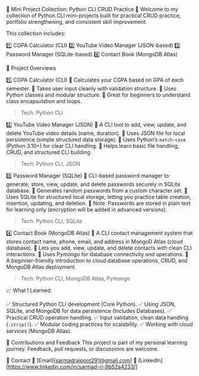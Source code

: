 🐍 Mini Project Collection: Python CLI CRUD Practice 🐍
Welcome to my collection of Python CLI mini-projects built for practical CRUD practice, portfolio strengthening, and consistent skill improvement.

This collection includes:

1️⃣ CGPA Calculator (CLI) 
2️⃣ YouTube Video Manager (JSON-based)
3️⃣ Password Manager (SQLite-based)
4️⃣ Contact Book (MongoDB Atlas)

🚀 Project Overviews

1️⃣ CGPA Calculator (CLI)
🔹 Calculates your CGPA based on GPA of each semester.
🔹 Takes user input cleanly with validation structure.
🔹 Uses Python classes and modular structure.
🔹 Great for beginners to understand class encapsulation and loops.

> Tech: Python CLI

2️⃣ YouTube Video Manager (JSON)
🔹 A CLI tool to add, view, update, and delete YouTube video details (name, duration).
🔹 Uses JSON file for local persistence (simple structured data storage).
🔹 Uses Python’s `match-case` (Python 3.10+) for clear CLI handling.
🔹 Helps learn basic file handling, CRUD, and structured CLI building.

> Tech: Python CLI, JSON

3️⃣ Password Manager (SQLite)
🔹 CLI-based password manager to generate, store, view, update, and delete passwords securely in SQLite database.
🔹 Generates random passwords from a custom character set.
🔹 Uses SQLite for structured local storage, letting you practice table creation, insertion, updating, and deletion.
🔹 Note: Passwords are stored in plain text for learning only (encryption will be added in advanced versions).

> Tech: Python CLI, SQLite

4️⃣ Contact Book (MongoDB Atlas)
🔹 A CLI contact management system that stores contact name, phone, email, and address in MongoD Atlas (cloud database).
🔹 Lets you add, view, update, and delete contacts with clean CLI interactions.
🔹 Uses Pymongo for database connectivity and operations.
🔹 A beginner-friendly introduction to cloud database operations, CRUD, and MongoDB Atlas deployment.

> Tech: Python CLI, MongoDB Atlas, Pymongo

📈 What I Learned:

✅ Structured Python CLI development (Core Python).
✅ Using JSON, SQLite, and MongoDB for data persistence (Includes Databases).
✅ Practical CRUD operation handling.
✅ Input validation, clean data handling (`.strip()`).
✅ Modular coding practices for scalability.
✅ Working with cloud services (MongoDB Atlas).

🤝 Contributions and Feedback
This project is part of my personal learning journey.
Feedback, pull requests, or discussions are welcome.

📌 Contact
📧 [Email][sarmadrajpoot291@gmail.com]
🔗 [LinkedIn][https://www.linkedin.com/in/sarmad-rj-9b52a4233/]
